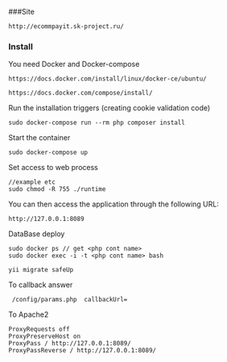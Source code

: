 
###Site

    http://ecommpayit.sk-project.ru/

### Install


You need Docker and Docker-compose
     
    https://docs.docker.com/install/linux/docker-ce/ubuntu/

    https://docs.docker.com/compose/install/

    
Run the installation triggers (creating cookie validation code)

    sudo docker-compose run --rm php composer install    
    
Start the container

    sudo docker-compose up
    
Set access to web process

    //example etc
    sudo chmod -R 755 ./runtime    
    
You can then access the application through the following URL:

    http://127.0.0.1:8089
    
DataBase deploy

    sudo docker ps // get <php cont name>
    sudo docker exec -i -t <php cont name> bash
    
    yii migrate safeUp
    
To callback answer

     /config/params.php  callbackUrl=
     
To Apache2

    ProxyRequests off
    ProxyPreserveHost on
    ProxyPass / http://127.0.0.1:8089/
    ProxyPassReverse / http://127.0.0.1:8089/